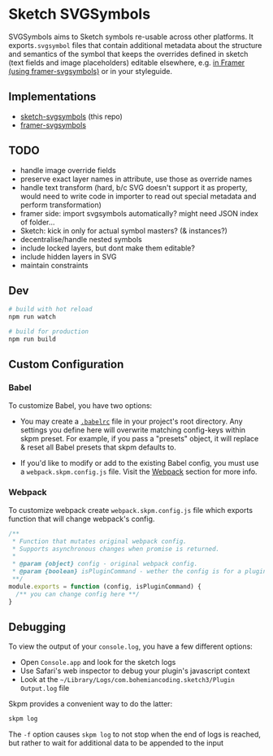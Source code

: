 # Sketch SVGSymbols

SVGSymbols aims to Sketch symbols re-usable across other platforms. It exports`.svgsymbol` files that contain additional metadata about the structure and semantics of the symbol that keeps the overrides defined in sketch (text fields and image placeholders) editable elsewhere, e.g. [in Framer (using framer-svgsymbols)][2] or in your styleguide.


## Implementations
- [sketch-svgsymbols][1] (this repo)
- [framer-svgsymbols][2]

[1]: https://github.com/gerrit/sketch-svgsymbols
[2]: https://github.com/fx-lange/framer-svgsymbols

## TODO

- handle image override fields 
- preserve exact layer names in attribute, use those as override names
- handle text transform (hard, b/c SVG doesn't support it as property, would need to write code in importer to read out special metadata and perform transformation)
- framer side: import svgsymbols automatically? might need JSON index of folder…
- Sketch: kick in only for actual symbol masters? (& instances?)
- decentralise/handle nested symbols
- include locked layers, but dont make them editable?
- include hidden layers in SVG
- maintain constraints

## Dev

``` bash
# build with hot reload
npm run watch

# build for production
npm run build
```

## Custom Configuration

### Babel

To customize Babel, you have two options:

* You may create a [`.babelrc`](https://babeljs.io/docs/usage/babelrc) file in your project's root directory. Any settings you define here will overwrite matching config-keys within skpm preset. For example, if you pass a "presets" object, it will replace & reset all Babel presets that skpm defaults to.

* If you'd like to modify or add to the existing Babel config, you must use a `webpack.skpm.config.js` file. Visit the [Webpack](#webpack) section for more info.

### Webpack

To customize webpack create `webpack.skpm.config.js` file which exports function that will change webpack's config.

```js
/**
 * Function that mutates original webpack config.
 * Supports asynchronous changes when promise is returned.
 *
 * @param {object} config - original webpack config.
 * @param {boolean} isPluginCommand - wether the config is for a plugin command or a resource
 **/
module.exports = function (config, isPluginCommand) {
  /** you can change config here **/
}
```

## Debugging

To view the output of your `console.log`, you have a few different options:
* Open `Console.app` and look for the sketch logs
* Use Safari's web inspector to debug your plugin's javascript context
* Look at the `~/Library/Logs/com.bohemiancoding.sketch3/Plugin Output.log` file

Skpm provides a convenient way to do the latter:

```bash
skpm log
```

The `-f` option causes `skpm log` to not stop when the end of logs is reached, but rather to wait for additional data to be appended to the input


